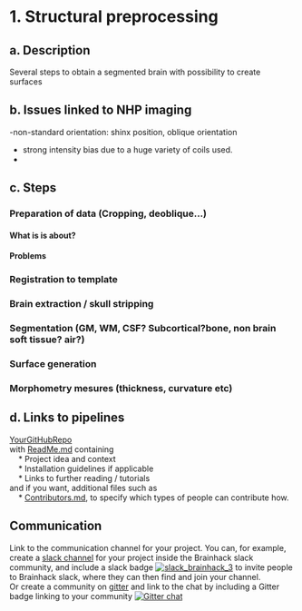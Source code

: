 
# 1. Structural preprocessing

## a. Description
Several steps to obtain a segmented brain with possibility to create surfaces

<a name="issues"></a> 
## b. Issues linked to NHP imaging
-non-standard orientation: shinx position, oblique orientation
- strong intensity bias due to a huge variety of coils used.
-  

<a name="steps"></a> 
## c. Steps

### Preparation of data (Cropping, deoblique…)

#### What is is about?
#### Problems 
<a name="pookie"></a> 
### Registration to template

### Brain extraction / skull stripping

### Segmentation (GM, WM, CSF? Subcortical?bone, non brain soft tissue? air?)

### Surface generation

### Morphometry mesures (thickness, curvature etc)

<a name="links"></a> 
## d. Links to pipelines
[YourGitHubRepo](https://github.com/yourUserName/yourRepo)  
    with [ReadMe.md](https://mozilla.github.io/open-leadership-training-series/articles/opening-your-project/write-a-great-project-readme/) containing  
        &nbsp;&nbsp;&nbsp;&nbsp;* Project idea and context  
        &nbsp;&nbsp;&nbsp;&nbsp;* Installation guidelines if applicable  
        &nbsp;&nbsp;&nbsp;&nbsp;* Links to further reading / tutorials  
    and if you want, additional files such as  
        &nbsp;&nbsp;&nbsp;&nbsp;* [Contributors.md](https://mozilla.github.io/open-leadership-training-series/articles/building-communities-of-contributors/write-contributor-guidelines/), to specify which types of people can contribute how.

## Communication
Link to the communication channel for your project. You can, for example, create a [slack channel](https://brainhack-slack-invite.herokuapp.com/) for your project inside the Brainhack slack community, and include a slack badge [![slack_brainhack_3](https://user-images.githubusercontent.com/6297454/47951457-5b37b780-df61-11e8-9d77-7b5a4c7af875.png)](https://brainhack-slack-invite.herokuapp.com/) to invite people to Brainhack slack, where they can then find and join your channel.  
Or create a community on [gitter](https://gitter.im/) and link to the chat by including a Gitter badge linking to your community 
[![Gitter chat](https://badges.gitter.im/gitterHQ/gitter.png)](https://gitter.im/yourRoom/Lobby#)







